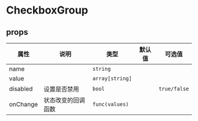 # CheckboxGroup

## props

| 属性     | 说明               | 类型            | 默认值 | 可选值       |
| -------- | ------------------ | --------------- | ------ | ------------ |
| name     |                    | `string`        | ` `    |              |
| value    |                    | `array[string]` | ` `    |              |
| disabled | 设置是否禁用       | `bool`          | ` `    | `true/false` |
| onChange | 状态改变的回调函数 | `func(values)`  | ` `    |              |